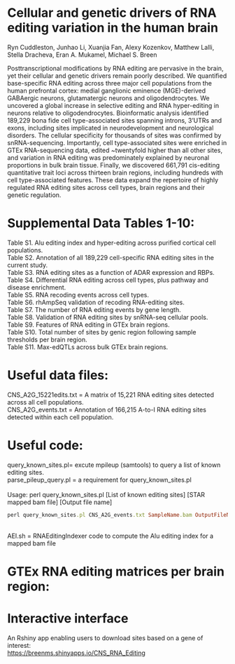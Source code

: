 # Cellular and genetic drivers of RNA editing variation in the human brain
Ryn Cuddleston, Junhao Li, Xuanjia Fan, Alexy Kozenkov, Matthew Lalli, Stella Dracheva, Eran A. Mukamel, Michael S. Breen<br />

Posttranscriptional modifications by RNA editing are pervasive in the brain, yet their cellular and genetic drivers remain poorly described. We quantified base-specific RNA editing across three major cell populations from the human prefrontal cortex: medial ganglionic eminence (MGE)-derived GABAergic neurons, glutamatergic neurons and oligodendrocytes. We uncovered a global increase in selective editing and RNA hyper-editing in neurons relative to oligodendrocytes. Bioinformatic analysis identified 189,229 bona fide cell type-associated sites spanning introns, 3’UTRs and exons, including sites implicated in neurodevelopment and neurological disorders. The cellular specificity for thousands of sites was confirmed by snRNA-sequencing. Importantly, cell type-associated sites were enriched in GTEx RNA-sequencing data, edited ~twentyfold higher than all other sites, and variation in RNA editing was predominately explained by neuronal proportions in bulk brain tissue. Finally, we discovered 661,791 cis-editing quantitative trait loci across thirteen brain regions, including hundreds with cell type-associated features. These data expand the repertoire of highly regulated RNA editing sites across cell types, brain regions and their genetic regulation. 

# Supplemental Data Tables 1-10:
Table S1. Alu editing index and hyper-editing across purified cortical cell populations.<br />
Table S2. Annotation of all 189,229 cell-specific RNA editing sites in the current study.<br />
Table S3. RNA editing sites as a function of ADAR expression and RBPs.<br />
Table S4. Differential RNA editing across cell types, plus pathway and disease enrichment.<br />
Table S5. RNA recoding events across cell types.<br />
Table S6. rhAmpSeq validation of recoding RNA-editing sites.<br /> 
Table S7. The number of RNA editing events by gene length.<br /> 
Table S8. Validation of RNA editing sites by snRNA-seq cellular pools.<br /> 
Table S9. Features of RNA editing in GTEx brain regions.<br />
Table S10. Total number of sites by genic region following sample thresholds  per brain region.<br /> 
Table S11. Max-edQTLs across bulk GTEx brain regions.<br /> 

# Useful data files:
CNS_A2G_15221edits.txt = A matrix of 15,221 RNA editing sites detected across all cell populations.<br /> 
CNS_A2G_events.txt = Annotation of 166,215 A-to-I RNA editing sites detected within each cell population.<br /> 

# Useful code:
query_known_sites.pl= excute mpileup (samtools) to query a list of known editing sites.<br />
parse_pileup_query.pl = a requirement for query_known_sites.pl<br />  
Usage: perl query_known_sites.pl [List of known editing sites] [STAR mapped bam file] [Output file name]
```ruby
perl query_known_sites.pl CNS_A2G_events.txt SampleName.bam OutputFileName.txt
```
<br />  
AEI.sh = RNAEditingIndexer code to compute the Alu editing index for a mapped bam file

# GTEx RNA editing matrices per brain region:


# Interactive interface
An Rshiny app enabling users to download sites based on a gene of interest:<br />
https://breenms.shinyapps.io/CNS_RNA_Editing

